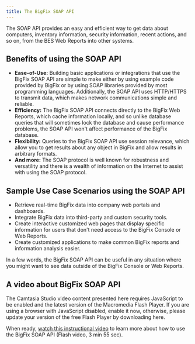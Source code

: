 ```yaml
---
title: The BigFix SOAP API 
---
```


The SOAP API provides an easy and efficient way to get data about computers, inventory information, 
security information, recent actions, and so on, from the BES Web Reports into other systems.

## Benefits of using the SOAP API
- **Ease-of-Use:** Building basic applications or integrations that use the BigFix SOAP API are simple to make either by using example code provided by BigFix or by using SOAP libraries provided by most programming languages. Additionally, the SOAP API uses HTTP/HTTPS to transmit data, which makes network communications simple and reliable.
- **Efficiency:** The BigFix SOAP API connects directly to the BigFix Web Reports, which cache information locally, and so unlike database queries that will sometimes lock the database and cause performance problems, the SOAP API won't affect performance of the BigFix database.
- **Flexibility:** Queries to the BigFix SOAP API use session relevance, which allow you to get results about any object in BigFix and allow results in arbitrary formats.
- **And more:** The SOAP protocol is well known for robustness and versatility and there is a wealth of information on the Internet to assist with using the SOAP protocol.

## Sample Use Case Scenarios using the SOAP API
- Retrieve real-time BigFix data into company web portals and dashboards.
- Integrate BigFix data into third-party and custom security tools.
- Create interactive customized web pages that display specific information for users that don't need access to the BigFix Console or Web Reports.
- Create customized applications to make common BigFix reports and information analysis easier.

In a few words, the BigFix SOAP API can be useful in any situation where you might want to see data outside of the BigFix Console or Web Reports.

## A video about BigFix SOAP API
The Camtasia Studio video content presented here requires JavaScript to be enabled and the latest version 
of the Macromedia Flash Player. 
If you are using a browser with JavaScript disabled, enable it now, otherwise, please update your version of the free Flash Player by downloading here.

When ready, [watch this instructional video](http://support.bigfix.com/bes/misc/soapapi/DeveloperVideo.html ) to learn more about how to use the BigFix SOAP API (Flash video, 3 min 55 sec).

<!--To access the WSDL file that can be used to make the SOAP API call, you can access http://[webreports_url]/webreports?wsdl for your BigFix 7.0+ Web Reports.-->
